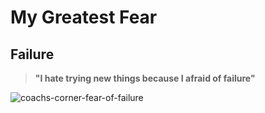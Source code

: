 # My Greatest Fear
## Failure

>**"I hate trying new things because I afraid of failure"**

![coachs-corner-fear-of-failure](https://github.com/kevintran1906/My-Greatest-Fear/assets/99227006/f6e89b24-db17-48e7-94a4-f9c54b4a3f92)
